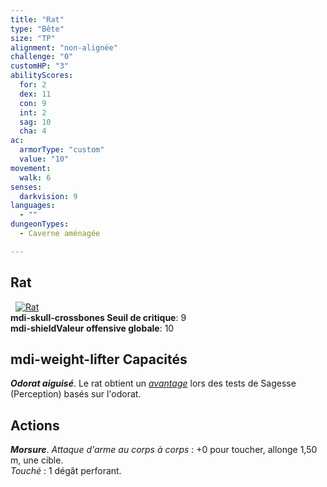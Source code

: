 ```yaml
---
title: "Rat"
type: "Bête"
size: "TP"
alignment: "non-alignée"
challenge: "0"
customHP: "3"
abilityScores:
  for: 2
  dex: 11
  con: 9
  int: 2
  sag: 10
  cha: 4
ac:
  armorType: "custom"
  value: "10"
movement:
  walk: 6
senses:
  darkvision: 9
languages:
  - ""
dungeonTypes:
  - Caverne aménagée

---
```

## Rat
&nbsp;
[![Rat](https://www.douaratil.fr/illustrations/bete/rat300.jpeg)](https://www.douaratil.fr/illustrations/bete/rat.jpeg)  
**<v-icon>mdi-skull-crossbones</v-icon> Seuil de critique**: 9          
**<v-icon>mdi-shield</v-icon>Valeur offensive globale**: 10        
## <v-icon>mdi-weight-lifter</v-icon> Capacités
_**Odorat aiguisé**_. Le rat obtient un [_avantage_](/utiliser-les-caracteristiques/#avantage-et-desavantage) lors des tests de Sagesse (Perception) basés sur l'odorat.

## Actions
_**Morsure**_. _Attaque d'arme au corps à corps_ : +0 pour toucher, allonge 1,50 m, une cible.  
_Touché_ : 1 dégât perforant.
